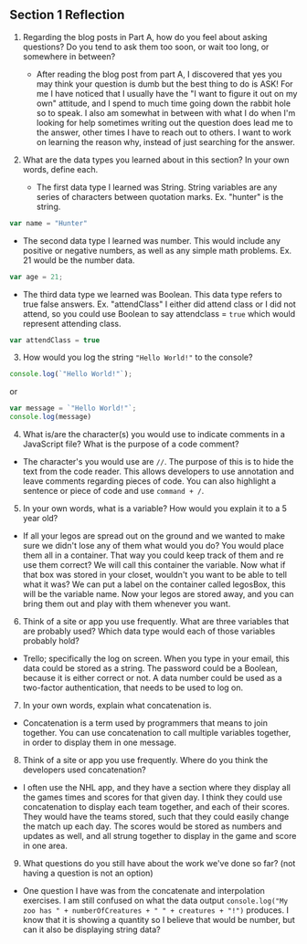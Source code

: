 ## Section 1 Reflection

1. Regarding the blog posts in Part A, how do you feel about asking questions? Do you tend to ask them too soon, or wait too long, or somewhere in between?

    * After reading the blog post from part A, I discovered that yes you may think your question is dumb but the best thing to do is ASK! For me I have noticed that I usually have the "I want to figure it out on my own" attitude, and I spend to much time going down the rabbit hole so to speak. I also am somewhat in between with what I do when I'm looking for help sometimes writing out the question does lead me to the answer, other times I have to reach out to others. I want to work on learning the reason why, instead of just searching for the answer.

2. What are the data types you learned about in this section? In your own words, define each.
    * The first data type I learned was String. String variables are any series of characters between quotation marks. Ex. "hunter" is the string.

  ```javascript
  var name = "Hunter"
  ```
  * The second data type I learned was number. This would include any positive or negative numbers, as well as any simple math problems. Ex. 21 would be the number data.

  ```javascript
  var age = 21;
  ```
  * The third data type we learned was Boolean. This data type refers to true false answers. Ex. "attendClass" I either did attend class or I did not attend, so you could use Boolean to say attendclass = `true` which would represent attending class.

  ```javascript
  var attendClass = true
  ```
3. How would you log the string `"Hello World!"` to the console?

  ``` javascript
  console.log(`"Hello World!"`);
  ```
  or
  ``` javascript
  var message = `"Hello World!"`;
  console.log(message)
  ```

4. What is/are the character(s) you would use to indicate comments in a JavaScript file? What is the purpose of a code comment?

  * The character's you would use are `//`. The purpose of this is to hide the text from the code reader. This allows developers to use annotation and leave comments regarding pieces of code. You can also highlight a sentence or piece of code and use `command + /`.

5. In your own words, what is a variable? How would you explain it to a 5 year old?

  * If all your legos are spread out on the ground and we wanted to make sure we didn't lose any of them what would you do? You would place them all in a container. That way you could keep track of them and re use them correct? We will call this container the variable. Now what if that box was stored in your closet, wouldn't you want to be able to tell what it was? We can put a label on the container called legosBox, this will be the variable name. Now your legos are stored away, and you can bring them out and play with them whenever you want.

6. Think of a site or app you use frequently. What are three variables that are probably used? Which data type would each of those variables probably hold?

  * Trello; specifically the log on screen. When you type in your email, this data could be stored as a string. The password could be a Boolean, because it is either correct or not. A data number could be used as a two-factor authentication, that needs to be used to log on.

7. In your own words, explain what concatenation is.

  * Concatenation is a term used by programmers that means to join together. You can use concatenation to call multiple variables together, in order to display them in one message.

8. Think of a site or app you use frequently. Where do you think the developers used concatenation?

  * I often use the NHL app, and they have a section where they display all the games times and scores for that given day. I think they could use concatenation to display each team together, and each of their scores. They would have the teams stored, such that they could easily change the match up each day. The scores would be stored as numbers and updates as well, and all strung together to display in the game and score in one area.

9. What questions do you still have about the work we've done so far? (not having a question is not an option)

  * One question I have was from the concatenate and interpolation exercises. I am still confused on what the data output `console.log("My zoo has " + numberOfCreatures + " " + creatures + "!")` produces. I know that it is showing a quantity so I believe that would be number, but can it also be displaying string data?
